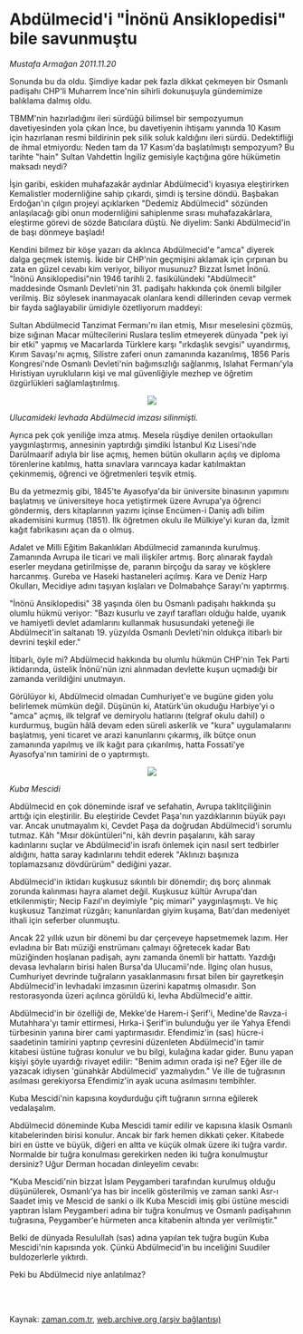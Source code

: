 # Abdülmecid'i "İnönü Ansiklopedisi" bile savunmuştu

*Mustafa Armağan 2011.11.20*

<td class="columnist-detail">
<p>Sonunda bu da oldu. Şimdiye kadar pek fazla dikkat çekmeyen bir Osmanlı padişahı CHP'li Muharrem İnce'nin sihirli dokunuşuyla gündemimize balıklama dalmış oldu.</p>
<p>
<div id="haberMetinDiv">
<p>TBMM'nin hazırladığını ileri sürdüğü bilimsel bir sempozyumun davetiyesinden yola çıkan İnce, bu davetiyenin ihtişamı yanında 10 Kasım için hazırlanan resmi bildirinin pek silik soluk kaldığını ileri sürdü. Dedektifliği de ihmal etmiyordu: Neden tam da 17 Kasım'da başlatılmıştı sempozyum? Bu tarihte "hain" Sultan Vahdettin İngiliz gemisiyle kaçtığına göre hükümetin maksadı neydi?
<p>İşin garibi, eskiden muhafazakâr aydınlar Abdülmecid'i kıyasıya eleştirirken Kemalistler modernliğine sahip çıkardı, şimdi iş tersine döndü. Başbakan Erdoğan'ın çılgın projeyi açıklarken "Dedemiz Abdülmecid" sözünden anlaşılacağı gibi onun modernliğini sahiplenme sırası muhafazakârlara, eleştirme görevi de sözde Batıcılara düştü. Ne diyelim: Sanki Abdülmecid'in de başı dönmeye başladı!
<p>Kendini bilmez bir köşe yazarı da aklınca Abdülmecid'e "amca" diyerek dalga geçmek istemiş. İkide bir CHP'nin geçmişini aklamak için çırpınan bu zata en güzel cevabı kim veriyor, biliyor musunuz? Bizzat İsmet İnönü. "İnönü Ansiklopedisi"nin 1946 tarihli 2. fasikülündeki "Abdülmecit" maddesinde Osmanlı Devleti'nin 31. padişahı hakkında çok önemli bilgiler verilmiş. Biz söylesek inanmayacak olanlara kendi dillerinden cevap vermek bir fayda sağlayabilir ümidiyle özetliyorum maddeyi:
<p>Sultan Abdülmecid Tanzimat Fermanı'nı ilan etmiş, Mısır meselesini çözmüş, bize sığınan Macar mültecilerini Ruslara teslim etmeyerek dünyada "pek iyi bir etki" yapmış ve Macarlarda Türklere karşı "ırkdaşlık sevgisi" uyandırmış, Kırım Savaşı'nı açmış, Silistre zaferi onun zamanında kazanılmış, 1856 Paris Kongresi'nde Osmanlı Devleti'nin bağımsızlığı sağlanmış, Islahat Fermanı'yla Hıristiyan uyrukluların kişi ve mal güvenliğiyle mezhep ve öğretim özgürlükleri sağlamlaştırılmış.
<p><p align="center"><img src="http://web.archive.org/web/20120130040937im_/http://medya.zaman.com.tr/2011/11/20/armagan01.jpg"/>
<p><i>Ulucamideki levhada Abdülmecid imzası silinmişti.</i>
<p>Ayrıca pek çok yeniliğe imza atmış. Mesela rüşdiye denilen ortaokulları yaygınlaştırmış, annesinin yaptırdığı şimdiki İstanbul Kız Lisesi'nde Darülmaarif adıyla bir lise açmış, hemen bütün okulların açılış ve diploma törenlerine katılmış, hatta sınavlara varıncaya kadar katılmaktan çekinmemiş, öğrenci ve öğretmenleri teşvik etmiş.
<p>Bu da yetmezmiş gibi, 1845'te Ayasofya'da bir üniversite binasının yapımını başlatmış ve üniversiteye hoca yetiştirmek üzere Avrupa'ya öğrenci göndermiş, ders kitaplarının yazımı içinse Encümen-i Daniş adlı bilim akademisini kurmuş (1851). İlk öğretmen okulu ile Mülkiye'yi kuran da, İzmit kağıt fabrikasını açan da o olmuş.
<p>Adalet ve Milli Eğitim Bakanlıkları Abdülmecid zamanında kurulmuş. Zamanında Avrupa ile ticari ve mali ilişkiler artmış. Borç alınarak faydalı eserler meydana getirilmişse de, paranın birçoğu da saray ve köşklere harcanmış. Gureba ve Haseki hastaneleri açılmış. Kara ve Deniz Harp Okulları, Mecidiye adını taşıyan kışlaları ve Dolmabahçe Sarayı'nı yaptırmış.
<p>"İnönü Ansiklopedisi" 38 yaşında ölen bu Osmanlı padişahı hakkında şu olumlu hükmü veriyor: "Bazı kusurlu ve zayıf tarafları olduğu halde, uyanık ve hamiyetli devlet adamlarını kullanmak hususundaki yeteneği ile Abdülmecit'in saltanatı 19. yüzyılda Osmanlı Devleti'nin oldukça itibarlı bir devrini teşkil eder."
<p>İtibarlı, öyle mi? Abdülmecid hakkında bu olumlu hükmün CHP'nin Tek Parti iktidarında, üstelik İnönü'nün izni alınmadan devlette kuşun uçmadığı bir zamanda verildiğini unutmayın.
<p>Görülüyor ki, Abdülmecid olmadan Cumhuriyet'e ve bugüne giden yolu belirlemek mümkün değil. Düşünün ki, Atatürk'ün okuduğu Harbiye'yi o "amca" açmış, ilk telgraf ve demiryolu hatlarını (telgraf okulu dahil) o kurdurmuş, bugün hâlâ devam eden süreli askerlik ve "kura" uygulamalarını başlatmış, yeni ticaret ve arazi kanunlarını çıkarmış, ilk bütçe onun zamanında yapılmış ve ilk kağıt para çıkarılmış, hatta Fossati'ye Ayasofya'nın tamirini de o yaptırmıştı.
<p><p align="center"><img src="http://web.archive.org/web/20120130040937im_/http://medya.zaman.com.tr/2011/11/20/armagan02.jpg"/>
<p><i>Kuba Mescidi</i>
<p>Abdülmecid en çok döneminde israf ve sefahatin, Avrupa taklitçiliğinin arttığı için eleştirilir. Bu eleştiride Cevdet Paşa'nın yazdıklarının büyük payı var. Ancak unutmayalım ki, Cevdet Paşa da doğrudan Abdülmecid'i sorumlu tutmaz. Kâh "Mısır döküntüleri"ni, kâh devrin paşalarını, kâh saray kadınlarını suçlar ve Abdülmecid'in israfı önlemek için nasıl sert tedbirler aldığını, hatta saray kadınlarını tehdit ederek "Aklınızı başınıza toplamazsanız dövdürürüm" dediğini yazar.
<p>Abdülmecid'in iktidarı kuşkusuz sıkıntılı bir dönemdir; dış borç alınmak zorunda kalınması hayra alamet değil. Kuşkusuz kültür Avrupa'dan etkilenmiştir; Necip Fazıl'ın deyimiyle "piç mimari" yaygınlaşmıştı. Ve hiç kuşkusuz Tanzimat rüzgârı; kanunlardan giyim kuşama, Batı'dan medeniyet ithali için seferber olunmuştu.
<p>Ancak 22 yıllık uzun bir dönemi bu dar çerçeveye hapsetmemek lazım. Her evladına bir Batı müziği enstrümanı çalmayı öğretecek kadar Batı müziğinden hoşlanan padişah, aynı zamanda önemli bir hattattı. Yazdığı devasa levhaların birisi halen Bursa'da Ulucamii'nde. İlginç olan husus, Cumhuriyet devrinde tuğraların yasaklanmasını fırsat bilen bir gayretkeşin Abdülmecid'in levhadaki imzasının üzerini kapatmış olmasıdır. Son restorasyonda üzeri açılınca görüldü ki, levha Abdülmecid'e aittir.
<p>Abdülmecid'in bir özelliği de, Mekke'de Harem-i Şerif'i, Medine'de Ravza-i Mutahhara'yı tamir ettirmesi, Hırka-i Şerif'in bulunduğu yer ile Yahya Efendi türbesinin yanına birer cami yaptırmasıdır. Efendimiz'in (sas) hücre-i saadetinin tamirini yaptırıp çevresini düzenleten Abdülmecid'in tamir kitabesi üstüne tuğrası konulur ve bu bilgi, kulağına kadar gider. Bunu yapan kişiyi şöyle uyardığı rivayet edilir: "Benim adımın orada işi ne? Eğer ille de yazacak idiysen 'günahkâr Abdülmecid' yazmalıydın." Ve ille de tuğrasının asılması gerekiyorsa Efendimiz'in ayak ucuna asılmasını tembihler.
<p>Kuba Mescidi'nin kapısına koydurduğu çift tuğranın sırrına eğilerek vedalaşalım.
<p>Abdülmecid döneminde Kuba Mescidi tamir edilir ve kapısına klasik Osmanlı kitabelerinden birisi konulur. Ancak bir fark hemen dikkati çeker. Kitabede biri en üstte ve büyük, diğeri en altta ve küçük olmak üzere iki tuğra vardır. Normalde bir tuğra konulması gerekirken neden iki tuğra konulmuştur dersiniz? Uğur Derman hocadan dinleyelim cevabı:
<p>"Kuba Mescidi'nin bizzat İslam Peygamberi tarafından kurulmuş olduğu düşünülerek, Osmanlı'ya has bir incelik gösterilmiş ve zaman sanki Asr-ı Saadet imiş ve Mescid de sanki o ilk Kuba Mescidi imiş gibi üstüne mescidi yaptıran İslam Peygamberi adına bir tuğra konulmuş ve Osmanlı padişahının tuğrasına, Peygamber'e hürmeten anca kitabenin altında yer verilmiştir."
<p>Belki de dünyada Resulullah (sas) adına yapılan tek tuğra bugün Kuba Mescidi'nin kapısında yok. Çünkü Abdülmecid'in bu inceliğini Suudiler buldozerlerle yıktırdı.
<p>Peki bu Abdülmecid niye anlatılmaz? </p></p></p></p></p></p></p></p></p></p></p></p></p></p></p></p></p></p></p></p></p></p></p></p></p></div>
</p>


<p><br>
		 </br></p></td>

Kaynak: [zaman.com.tr](http://zaman.com.tr/yazar.do?yazino=1204061), [web.archive.org (arşiv bağlantısı)](http://web.archive.org/web/20120130040937/http://zaman.com.tr:80/yazar.do?yazino=1204061)
